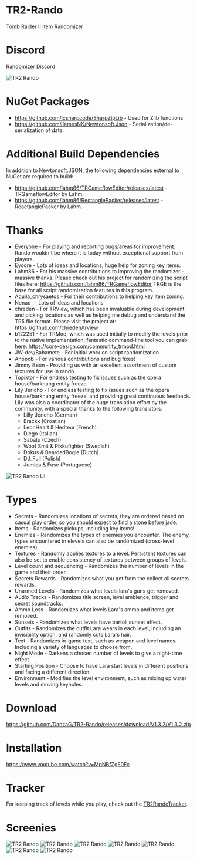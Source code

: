 # TR2-Rando
Tomb Raider II Item Randomizer

# Discord
[Randomizer Discord](https://discord.gg/f4bUqwgcCN)

![TR2 Rando](https://github.com/DanzaG/TR2-Rando/blob/master/rando.PNG)

# NuGet Packages
* https://github.com/icsharpcode/SharpZipLib - Used for Zlib functions.
* https://github.com/JamesNK/Newtonsoft.Json - Serialization/de-serialization of data.

# Additional Build Dependencies
In addition to Newtonsoft.JSON, the following dependencies external to NuGet are required to build:
* https://github.com/lahm86/TRGameflowEditor/releases/latest - TRGameflowEditor by Lahm.
* https://github.com/lahm86/RectanglePacker/releases/latest - ReactanglePacker by Lahm.

# Thanks
* Everyone - For playing and reporting bugs/areas for improvement. Rando wouldn't be where it is today without exceptional support from players.
* Eycore - Lots of ideas and locations, huge help for zoning key items.
* Lahm86 - For his massive contributions to improving the randomizer - massive thanks. Please check out his project for randomizing the script files here: https://github.com/lahm86/TRGameflowEditor TRGE is the base for all script randomization features in this program.
* Aquila_chrysaetos - For their contributions to helping key item zoning.
* Nenad_ - Lots of ideas and locations
* chreden - For TRView, which has been invaluable during development and picking locations as well as helping me debug and understand the TR5 file format. Please visit the project at: https://github.com/chreden/trview
* b122251 - For TRMod, which was used initially to modify the levels prior to the native implementation, fantastic command-line tool you can grab here: https://core-design.com/community_trmod.html
* JW-dev/Bahamete - For initial work on script randomization
* Anopob - For various contributions and bug fixes!
* Jimmy Beon - Providing us with an excellent assortment of custom textures for use in rando.
* Topixtor - For endless testing to fix issues such as the opera house/barkhang entity freeze.
* Lily Jericho - For endless testing to fix issues such as the opera house/barkhang entity freeze, and providing great continuous feedback. Lily was also a coordinator of the huge translation effort by the community, with a special thanks to the following translators:
    * Lilly Jericho (German)
    * Erackk (Croatian)
    * LeonHeart & Hedteur (French)
    * Diego (Italian)
    * Sabatu (Czech)
    * Woof Smit & Pikkufighter (Swedish)
    * Dokus & BeardedBogle (Dutch)
    * DJ_Full (Polish)
    * Jumica & Fuse (Portuguese)

![TR2 Rando UI](https://github.com/DanzaG/TR2-Rando/blob/master/UI.png)

# Types
* Secrets - Randomizes locations of secrets, they are ordered based on casual play order, so you should expect to find a stone before jade.
* Items - Randomizes pickups, including key items!
* Enemies - Randomizes the types of enemies you encounter. The enemy types encountered in elevels can also be randomized (cross-level enemies).
* Textures - Randomly applies textures to a level. Persistent textures can also be set to enable consistency of textures between groups of levels.
* Level count and sequencing - Randomizes the number of levels in the game and their order.
* Secrets Rewards - Randomizes what you get from the collect all secrets rewards.
* Unarmed Levels - Randomizes what levels lara's guns get removed.
* Audio Tracks - Randomizes title screen, level ambience, trigger and secret soundtracks.
* Ammo Loss - Randomizes what levels Lara's ammo and items get removed.
* Sunsets - Randomizes what levels have bartoli sunset effect.
* Outfits - Randomizes the outfit Lara wears in each level, including an invisibility option, and randomly cuts Lara's hair.
* Text - Randomizes in-game text, such as weapon and level names. Including a variety of languages to choose from.
* Night Mode - Darkens a chosen number of levels to give a night-time effect.
* Starting Position - Choose to have Lara start levels in different positions and facing a different direction.
* Environment - Modifies the level environment, such as mixing up water levels and moving keyholes.

# Download
https://github.com/DanzaG/TR2-Rando/releases/download/V1.3.2/V1.3.2.zip

# Installation
https://www.youtube.com/watch?v=MpNBfZgE0Fc

# Tracker
For keeping track of levels while you play, check out the [TR2RandoTracker](https://github.com/lahm86/TR2RandoTracker/releases/latest).

# Screenies
![TR2 Rando](https://github.com/DanzaG/TR2-Rando/blob/master/rando2.PNG)
![TR2 Rando](https://github.com/DanzaG/TR2-Rando/blob/master/rando3.PNG)
![TR2 Rando](https://github.com/DanzaG/TR2-Rando/blob/master/rando4.PNG)
![TR2 Rando](https://github.com/DanzaG/TR2-Rando/blob/master/rando5.PNG)
![TR2 Rando](https://github.com/DanzaG/TR2-Rando/blob/master/rando6.PNG)
![TR2 Rando](https://github.com/DanzaG/TR2-Rando/blob/master/rando7.PNG)
![TR2 Rando](https://github.com/DanzaG/TR2-Rando/blob/master/rando8.PNG)
